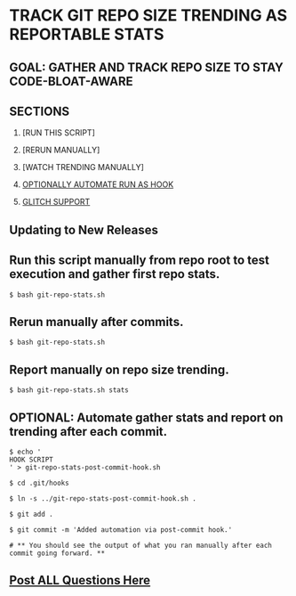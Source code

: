 # TRACK GIT REPO SIZE TRENDING AS REPORTABLE STATS

## GOAL: GATHER AND TRACK REPO SIZE TO STAY CODE-BLOAT-AWARE

## SECTIONS

1. [RUN THIS SCRIPT]
2. [RERUN MANUALLY]
3. [WATCH TRENDING MANUALLY]

4. [OPTIONALLY AUTOMATE RUN AS HOOK](#OPTIONAL:-Automate-gather-stats-and-report-on-trending-after-each-commit.)

5. [GLITCH SUPPORT](#[Post-ALL-Questions-Here](https://www.facebook.com/groups/BigDataProcessing/))

## Updating to New Releases

## Run this script manually from repo root to test execution and gather first repo stats.

```
$ bash git-repo-stats.sh
```

## Rerun manually after commits.

```
$ bash git-repo-stats.sh
```

## Report manually on repo size trending.

```
$ bash git-repo-stats.sh stats
```


## OPTIONAL: Automate gather stats and report on trending after each commit.

```
$ echo '
HOOK SCRIPT
' > git-repo-stats-post-commit-hook.sh

$ cd .git/hooks

$ ln -s ../git-repo-stats-post-commit-hook.sh .

$ git add .

$ git commit -m 'Added automation via post-commit hook.'

# ** You should see the output of what you ran manually after each commit going forward. **

```

## [Post ALL Questions Here](https://www.facebook.com/groups/BigDataProcessing/)